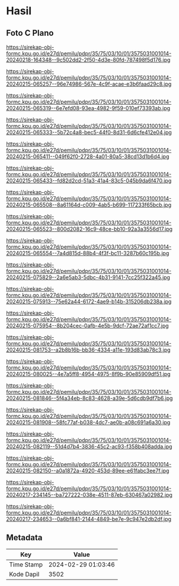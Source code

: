 # Hasil

## Foto C Plano

https://sirekap-obj-formc.kpu.go.id/e27d/pemilu/pdpr/35/75/03/10/01/3575031001014-20240218-164348--9c502dd2-2f50-4d3e-80fd-787498f5d176.jpg

https://sirekap-obj-formc.kpu.go.id/e27d/pemilu/pdpr/35/75/03/10/01/3575031001014-20240215-065257--96e74986-567e-4c9f-acae-e3b6faad29c8.jpg

https://sirekap-obj-formc.kpu.go.id/e27d/pemilu/pdpr/35/75/03/10/01/3575031001014-20240215-065319--6e7efd08-93ea-4982-9f59-010ef73393ab.jpg

https://sirekap-obj-formc.kpu.go.id/e27d/pemilu/pdpr/35/75/03/10/01/3575031001014-20240215-065333--5b72c4a8-bec5-44f0-8d31-6d6cfe412e04.jpg

https://sirekap-obj-formc.kpu.go.id/e27d/pemilu/pdpr/35/75/03/10/01/3575031001014-20240215-065411--049f62f0-2728-4a01-80a5-38cd13d1b6d4.jpg

https://sirekap-obj-formc.kpu.go.id/e27d/pemilu/pdpr/35/75/03/10/01/3575031001014-20240215-065433--fd82d2cd-51a3-41a4-83c5-045b9da6f470.jpg

https://sirekap-obj-formc.kpu.go.id/e27d/pemilu/pdpr/35/75/03/10/01/3575031001014-20240215-065508--8a61164d-c009-4ab5-b699-117233f65bcb.jpg

https://sirekap-obj-formc.kpu.go.id/e27d/pemilu/pdpr/35/75/03/10/01/3575031001014-20240215-065523--800d2082-16c9-48ce-bb10-92a3a3556d17.jpg

https://sirekap-obj-formc.kpu.go.id/e27d/pemilu/pdpr/35/75/03/10/01/3575031001014-20240215-065554--7a4d815d-88b4-4f3f-bc11-3287b60c195b.jpg

https://sirekap-obj-formc.kpu.go.id/e27d/pemilu/pdpr/35/75/03/10/01/3575031001014-20240215-075829--2a6e5ab3-5dbc-4b31-9141-7cc25f322a45.jpg

https://sirekap-obj-formc.kpu.go.id/e27d/pemilu/pdpr/35/75/03/10/01/3575031001014-20240215-075913--75e62a44-6172-4ae9-b14b-315206db238a.jpg

https://sirekap-obj-formc.kpu.go.id/e27d/pemilu/pdpr/35/75/03/10/01/3575031001014-20240215-075954--8b204cec-0afb-4e5b-9dcf-72ae72af1cc7.jpg

https://sirekap-obj-formc.kpu.go.id/e27d/pemilu/pdpr/35/75/03/10/01/3575031001014-20240215-081753--a2b8b16b-bb36-4334-a11e-193d83ab78c3.jpg

https://sirekap-obj-formc.kpu.go.id/e27d/pemilu/pdpr/35/75/03/10/01/3575031001014-20240215-080025--4e7a5ff8-4954-4975-8f9b-90e85909df51.jpg

https://sirekap-obj-formc.kpu.go.id/e27d/pemilu/pdpr/35/75/03/10/01/3575031001014-20240215-081846--5f4a34eb-8c83-4628-a39e-5d6cdb9df7b6.jpg

https://sirekap-obj-formc.kpu.go.id/e27d/pemilu/pdpr/35/75/03/10/01/3575031001014-20240215-081908--58fc77af-b038-4dc7-ae0b-a08c691a6a30.jpg

https://sirekap-obj-formc.kpu.go.id/e27d/pemilu/pdpr/35/75/03/10/01/3575031001014-20240215-082119--51d4d7b4-3836-45c2-ac93-f358b408adda.jpg

https://sirekap-obj-formc.kpu.go.id/e27d/pemilu/pdpr/35/75/03/10/01/3575031001014-20240215-082150--a0a1872a-4920-453d-89ee-e61fabc3ee7f.jpg

https://sirekap-obj-formc.kpu.go.id/e27d/pemilu/pdpr/35/75/03/10/01/3575031001014-20240217-234145--ba727222-038e-4511-87eb-630467a02982.jpg

https://sirekap-obj-formc.kpu.go.id/e27d/pemilu/pdpr/35/75/03/10/01/3575031001014-20240217-234653--0a6bf841-2144-4849-be7e-9c947e2db2df.jpg


## Metadata

| Key        | Value               |
| ---------- | ------------------- |
| Time Stamp | 2024-02-29 01:03:46 |
| Kode Dapil | 3502                |



